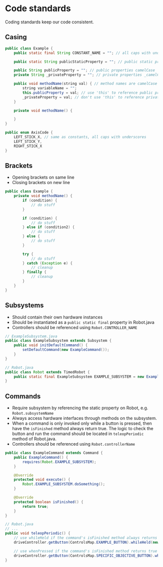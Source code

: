 # Code standards
Coding standards keep our code consistent.
## Casing
```java
public class Example {
    public static final String CONSTANT_NAME = ""; // all caps with underscores

    public static String publicStaticProperty = ""; // public static properties are camelCase

    public String publicProperty = ""; // public properties camelCase
    private String _privateProperty = ""; // private properties _camelCase with underscore

    public void methodName(string val) { // method names are camelCase
        string variableName = "";
        this.publicProperty = val; // use 'this' to reference public properties
        _privateProperty = val; // don't use 'this' to reference private properties
    }

    private void methodName() {

    }
}

public enum AxisCode {
    LEFT_STICK_X, // same as constants, all caps with underscores
    LEFT_STICK_Y,
    RIGHT_STICK_X
}

```

## Brackets
 - Opening brackets on same line
 - Closing brackets on new line

```java
public class Example {
    private void methodName() {
        if (condition) {
            // do stuff
        }

        if (condition) {
            // do stuff
        } else if (condition2) {
            // do stuff
        } else {
            // do stuff
        }

        try {
            // do stuff
        } catch (Exception e) {
            // cleanup
        } finally {
            // cleanup
        }
    }
}
```

## Subsystems
- Should contain their own hardware instances
- Should be instantiated as a `public static final` property in Robot.java
- Controllers should be referenced using `Robot.CONTROLLER_NAME`

```java
// ExampleSubsystem.java
public class ExampleSubsystem extends Subsystem {
    public void initDefaultCommand() {
        setDefaultCommand(new ExampleCommand());
    }
}

// Robot.java
public class Robot extends TimedRobot {
    public static final ExampleSubsystem EXAMPLE_SUBSYSTEM = new ExampleSubsystem();
}
```

## Commands
 - Require subsystem by referencing the static property on Robot, e.g. `Robot.subsystemName`
 - Always access hardware interfaces through methods on the subsystem.
 - When a command is only invoked only while a button is pressed, then have the `isFinished` method always return true. The logic to check the button and run the command should be located in `teleopPeriodic` method of Robot.java.
 - Controllers should be referenced using `Robot.controllerName`

```java
public class ExampleCommand extends Command {
    public ExampleCommand() {
        requires(Robot.EXAMPLE_SUBSYSTEM);
    }

    @Override
    protected void execute() {
        Robot.EXAMPLE_SUBSYSTEM.doSomething();
    }

    @Override
    protected boolean isFinished() {
        return true;
    }
}

// Robot.java
// ...
public void teleopPeriodic() {
    // use whileHeld if the command's isFinished method always returns true
    driveController.getButton(ControlsMap.EXAMPLE_BUTTON).whileHeld(new ExampleCommand());

    // use whenPressed if the command's isFinished method returns true only when the command's objective has been completed.
    driveController.getButton(ControlsMap.SPECIFIC_OBJECTIVE_BUTTON).whenPressed(new CompleteSpecificObjectiveCommand());
}
```
